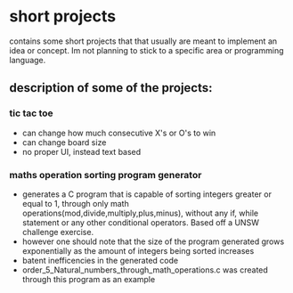 # short projects
contains some short projects that that usually are meant to implement an idea or concept. Im not planning to stick to a specific area or programming language.


## description of some of the projects:

### tic tac toe
* can change how much consecutive X's or O's to win
* can change board size
* no proper UI, instead text based

### maths operation sorting program generator
* generates a C program that is capable of sorting integers greater or equal to 1, through only math operations(mod,divide,multiply,plus,minus), without any if, while statement or any other conditional operators. Based off a UNSW challenge exercise.
* however one should note that the size of the program generated grows exponentially as the amount of integers being sorted increases
* batent inefficencies in the generated code
* order_5_Natural_numbers_through_math_operations.c was created through this program as an example
